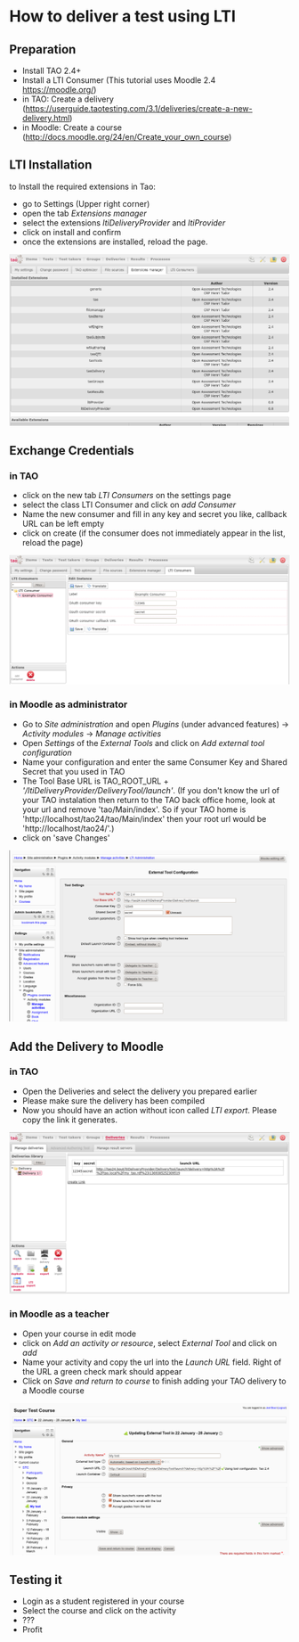 <!--
 authors:		
  - 'Joel Bout'		
 tags:		
  - Tutorials
  - LTI
--->
 # How to deliver a test using LTI

## Preparation

- Install TAO 2.4+
- Install a LTI Consumer (This tutorial uses Moodle 2.4 https://moodle.org/)
- in TAO: Create a delivery (https://userguide.taotesting.com/3.1/deliveries/create-a-new-delivery.html)
- in Moodle: Create a course (http://docs.moodle.org/24/en/Create_your_own_course)

## LTI Installation

to Install the required extensions in Tao:

- go to Settings (Upper right corner)
- open the tab *Extensions manager*
- select the extensions *ltiDeliveryProvider* and *ltiProvider*
- click on install and confirm
- once the extensions are installed, reload the page.

![TAO Extensions manager after install](../resources/tao_after_lti_install.png)

## Exchange Credentials

### in TAO
- click on the new tab *LTI Consumers* on the settings page
- select the class LTI Consumer and click on *add Consumer*
- Name the new consumer and fill in any key and secret you like, callback URL can be left empty
- click on create (if the consumer does not immediately appear in the list, reload the page)

![LTI Consumer configuration in TAO](../resources/tao_lti_consumer.png)

### in Moodle as administrator
- Go to *Site administration* and open *Plugins* (under advanced features) -> *Activity modules* -> *Manage activities*
- Open *Settings* of the *External Tools* and click on *Add external tool configuration*
- Name your configuration and enter the same Consumer Key and Shared Secret that you used in TAO
- The Tool Base URL is TAO_ROOT_URL + *'/ltiDeliveryProvider/DeliveryTool/launch'*.
 (If you don't know the url of your TAO instalation then return to the TAO back office home, look at your url and remove 'tao/Main/index'.
 So if your TAO home is 'http://localhost/tao24/tao/Main/index' then your root url would be 'http://localhost/tao24/'.)
- click on 'save Changes'

![LTI Provider configuration in Moodle](../resources/moodle_lti_config.png)


## Add the Delivery to Moodle

### in TAO
- Open the Deliveries and select the delivery you prepared earlier
- Please make sure the delivery has been compiled
- Now you should have an action without icon called *LTI export*. Please copy the link it generates.

![TAO Delivery Link export](../resources/tao_lti_export.png)


### in Moodle as a teacher
- Open your course in edit mode
- click on *Add an activity or resource*, select *External Tool* and click on *add*
- Name your activity and copy the url into the *Launch URL* field. Right of the URL a green check mark should appear
- Click on *Save and return to course* to finish adding your TAO delivery to a Moodle course

![LTI Link configuration in Moodle](../resources/moodle_link_config.png)

## Testing it

- Login as a student registered in your course
- Select the course and click on the activity
- ???
- Profit
